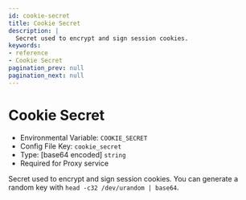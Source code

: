 ```yaml
---
id: cookie-secret
title: Cookie Secret
description: |
  Secret used to encrypt and sign session cookies.
keywords:
- reference
- Cookie Secret
pagination_prev: null
pagination_next: null
---
```



# Cookie Secret
- Environmental Variable: `COOKIE_SECRET`
- Config File Key: `cookie_secret`
- Type: [base64 encoded] `string`
- Required for Proxy service

Secret used to encrypt and sign session cookies. You can generate a random key with `head -c32 /dev/urandom | base64`.

